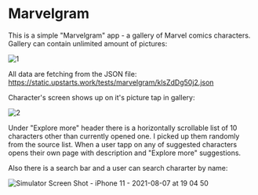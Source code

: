 # Marvelgram


This is a simple "Marvelgram" app - a gallery of Marvel comics characters.
Gallery can contain unlimited amount of pictures: 


![1](https://user-images.githubusercontent.com/54248784/128606257-57c8f899-f496-40d0-b682-34499d375811.png)

All data are fetching from the JSON file: https://static.upstarts.work/tests/marvelgram/klsZdDg50j2.json


Character's screen shows up on it's picture tap in gallery:



![2](https://user-images.githubusercontent.com/54248784/128606258-295d6b71-e652-4416-84b2-23fa09d56c44.png)



Under "Explore more" header there is a horizontally scrollable list of 10 characters other than currently opened one. 
I picked up them randomly from the source list. 
When a user tapp on any of suggested characters opens their own page with description and "Explore more" suggestions.



Also there is a search bar and a user can search chararter by name:

![Simulator Screen Shot - iPhone 11 - 2021-08-07 at 19 04 50](https://user-images.githubusercontent.com/54248784/128606381-5127aa53-2e86-4288-ae68-0150cccf3bcd.png)

